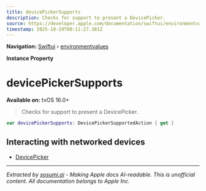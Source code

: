 ```yaml
---
title: devicePickerSupports
description: Checks for support to present a DevicePicker.
source: https://developer.apple.com/documentation/swiftui/environmentvalues/devicepickersupports
timestamp: 2025-10-29T00:11:27.381Z
---
```


**Navigation:** [Swiftui](/documentation/swiftui) › [environmentvalues](/documentation/swiftui/environmentvalues)

**Instance Property**

# devicePickerSupports

**Available on:** tvOS 16.0+

> Checks for support to present a DevicePicker.

```swift
var devicePickerSupports: DevicePickerSupportedAction { get }
```

## Interacting with networked devices

- [DevicePicker](/documentation/DeviceDiscoveryUI/DevicePicker)

---

*Extracted by [sosumi.ai](https://sosumi.ai) - Making Apple docs AI-readable.*
*This is unofficial content. All documentation belongs to Apple Inc.*
